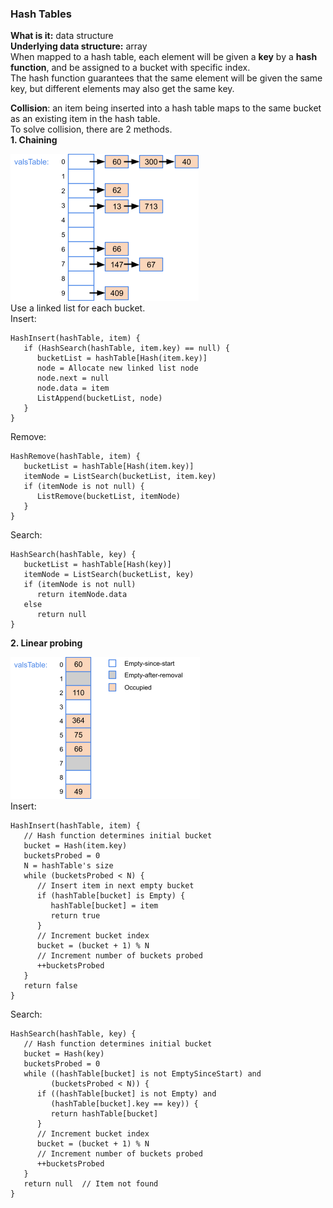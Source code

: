 ### Hash Tables
**What is it:** data structure  
**Underlying data structure:** array  
When mapped to a hash table, each element will be given a **key** by a **hash function**, and be assigned to a bucket with specific index.  
The hash function guarantees that the same element will be given the same key, but different elements may also get the same key.

**Collision**: an item being inserted into a hash table maps to the same bucket as an existing item in the hash table.  
To solve collision, there are 2 methods.  
**1. Chaining**
   
   ![image](images/Hash-1.png)  
   Use a linked list for each bucket.  
   Insert:  
   ```
   HashInsert(hashTable, item) {
      if (HashSearch(hashTable, item.key) == null) {
         bucketList = hashTable[Hash(item.key)]
         node = Allocate new linked list node
         node.next = null
         node.data = item
         ListAppend(bucketList, node)
      }
   }
   ```
   Remove:  
   ```   
   HashRemove(hashTable, item) {
      bucketList = hashTable[Hash(item.key)]
      itemNode = ListSearch(bucketList, item.key)
      if (itemNode is not null) {
         ListRemove(bucketList, itemNode)
      } 
   }
   ```
   Search:  
   ```
   HashSearch(hashTable, key) {
      bucketList = hashTable[Hash(key)]
      itemNode = ListSearch(bucketList, key)
      if (itemNode is not null)
         return itemNode.data
      else
         return null
   }
   ```

**2. Linear probing**  

![image](images/Hash-2.png)  
Insert:  
```
HashInsert(hashTable, item) {
   // Hash function determines initial bucket
   bucket = Hash(item.key)    
   bucketsProbed = 0
   N = hashTable's size
   while (bucketsProbed < N) {
      // Insert item in next empty bucket
      if (hashTable[bucket] is Empty) {
         hashTable[bucket] = item
         return true 
      }
      // Increment bucket index
      bucket = (bucket + 1) % N
      // Increment number of buckets probed
      ++bucketsProbed
   }
   return false      
}
```
Search:  
```
HashSearch(hashTable, key) {
   // Hash function determines initial bucket
   bucket = Hash(key)
   bucketsProbed = 0
   while ((hashTable[bucket] is not EmptySinceStart) and
         (bucketsProbed < N)) {
      if ((hashTable[bucket] is not Empty) and
         (hashTable[bucket].key == key)) {
         return hashTable[bucket]
      }
      // Increment bucket index
      bucket = (bucket + 1) % N
      // Increment number of buckets probed
      ++bucketsProbed
   }
   return null  // Item not found
}
```
